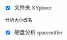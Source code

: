 <span  style="font-family: Simsun,serif; font-size: 17px; ">

- [x] 文件夹 XYplorer 
~~~
分析大小改名
~~~
- [x] 硬盘分析 spacesniffer



</span>